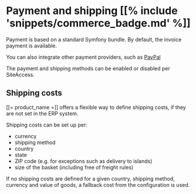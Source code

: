 # Payment and shipping [[% include 'snippets/commerce_badge.md' %]]

Payment is based on a standard Symfony bundle. 
By default, the invoice payment is available.

You can also integrate other payment providers, such as [PayPal](../payment/paypal.md)

The payment and shipping methods can be enabled or disabled per SiteAccess.

## Shipping costs

[[= product_name =]] offers a flexible way to define shipping costs, if they are not set in the ERP system.

Shipping costs can be set up per:

- currency
- shipping method
- country
- state
- ZIP code (e.g. for exceptions such as delivery to islands)
- size of the basket (including free of freight rules)

If no shipping costs are defined for a given country, shipping method, currency and value of goods, a fallback cost from the configuration is used.
